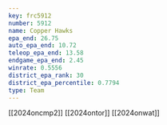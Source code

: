 ```yaml
---
key: frc5912
number: 5912
name: Copper Hawks
epa_end: 26.75
auto_epa_end: 10.72
teleop_epa_end: 13.58
endgame_epa_end: 2.45
winrate: 0.5556
district_epa_rank: 30
district_epa_percentile: 0.7794
type: Team
---
```

[[2024oncmp2]]
[[2024ontor]]
[[2024onwat]]
